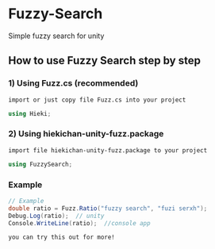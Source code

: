 # Fuzzy-Search
Simple fuzzy search for unity

## How to use Fuzzy Search step by step

### 1) Using Fuzz.cs (recommended)

```
import or just copy file Fuzz.cs into your project
```

```C#
using Hieki;

```

### 2) Using hiekichan-unity-fuzz.package

```
import file hiekichan-unity-fuzz.package to your project
```

```C#
using FuzzySearch;

```


### Example

```C#
// Example
double ratio = Fuzz.Ratio("fuzzy search", "fuzi serxh");
Debug.Log(ratio);  // unity
Console.WriteLine(ratio);  //console app
```



```
you can try this out for more!
```
